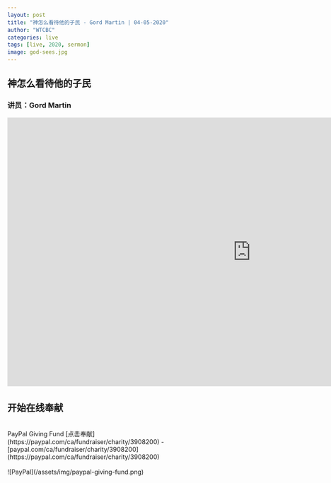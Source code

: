 ```yaml
---
layout: post
title: "神怎么看待他的子民 - Gord Martin | 04-05-2020"
author: "WTCBC"
categories: live
tags: [live, 2020, sermon]
image: god-sees.jpg
---
```


## 神怎么看待他的子民

### 讲员：Gord Martin

<iframe src="https://www.facebook.com/plugins/video.php?href=https%3A%2F%2Fwww.facebook.com%2Fwestcbc%2Fvideos%2F567222100586377%2F&width=640" width="1100" height="608" style="border:none;overflow:hidden" scrolling="no" frameborder="0" allowTransparency="true" allowFullScreen="true"></iframe>

## 开始在线奉献
<br/>
PayPal Giving Fund [点击奉献](https://paypal.com/ca/fundraiser/charity/3908200) - [paypal.com/ca/fundraiser/charity/3908200](https://paypal.com/ca/fundraiser/charity/3908200)
<br/>
<br/>
![PayPal](/assets/img/paypal-giving-fund.png)